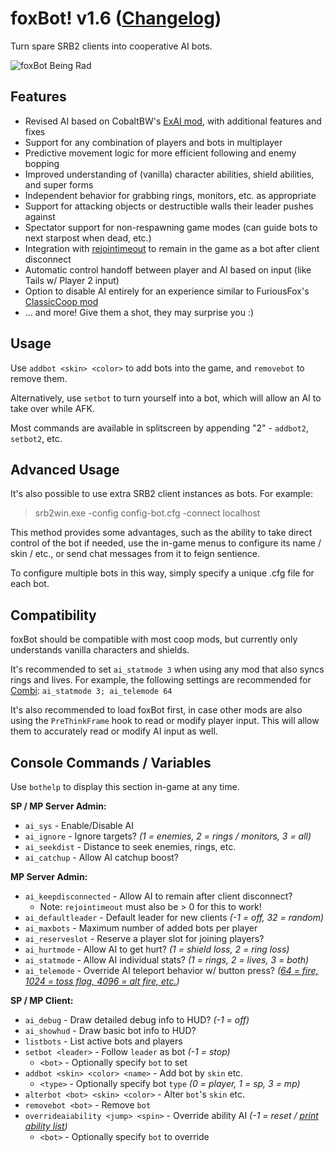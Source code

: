 foxBot! v1.6 ([Changelog](changelog.md))
============
Turn spare SRB2 clients into cooperative AI bots.

![foxBot Being Rad](Media/srb20065.gif)

Features
--------
* Revised AI based on CobaltBW's [ExAI mod](https://mb.srb2.org/showthread.php?t=46020), with additional features and fixes
* Support for any combination of players and bots in multiplayer
* Predictive movement logic for more efficient following and enemy bopping
* Improved understanding of (vanilla) character abilities, shield abilities, and super forms
* Independent behavior for grabbing rings, monitors, etc. as appropriate
* Support for attacking objects or destructible walls their leader pushes against
* Spectator support for non-respawning game modes (can guide bots to next starpost when dead, etc.)
* Integration with [rejointimeout](https://git.do.srb2.org/STJr/SRB2/merge_requests/722) to remain in the game as a bot after client disconnect
* Automatic control handoff between player and AI based on input (like Tails w/ Player 2 input)
* Option to disable AI entirely for an experience similar to FuriousFox's [ClassicCoop mod](https://mb.srb2.org/showthread.php?t=41377)
* ... and more! Give them a shot, they may surprise you :)

Usage
-----
Use `addbot <skin> <color>` to add bots into the game, and `removebot` to remove them.

Alternatively, use `setbot` to turn yourself into a bot, which will allow an AI to take over while AFK.

Most commands are available in splitscreen by appending "2" - `addbot2`, `setbot2`, etc.

Advanced Usage
--------------
It's also possible to use extra SRB2 client instances as bots. For example:

> srb2win.exe -config config-bot.cfg -connect localhost

This method provides some advantages, such as the ability to take direct control of the bot if needed, use
the in-game menus to configure its name / skin / etc., or send chat messages from it to feign sentience.

To configure multiple bots in this way, simply specify a unique .cfg file for each bot.

Compatibility
-------------
foxBot should be compatible with most coop mods, but currently only understands vanilla characters and shields.

It's recommended to set `ai_statmode 3` when using any mod that also syncs rings and lives.
For example, the following settings are recommended for [Combi](https://mb.srb2.org/showthread.php?t=46562): `ai_statmode 3; ai_telemode 64`

It's also recommended to load foxBot first, in case other mods are also using the `PreThinkFrame` hook to read or modify player input.
This will allow them to accurately read or modify AI input as well.

Console Commands / Variables
----------------------------
Use `bothelp` to display this section in-game at any time.

**SP / MP Server Admin:**
* `ai_sys` - Enable/Disable AI
* `ai_ignore` - Ignore targets? *(1 = enemies, 2 = rings / monitors, 3 = all)*
* `ai_seekdist` - Distance to seek enemies, rings, etc.
* `ai_catchup` - Allow AI catchup boost?

**MP Server Admin:**
* `ai_keepdisconnected` - Allow AI to remain after client disconnect?
  * Note: `rejointimeout` must also be > 0 for this to work!
* `ai_defaultleader` - Default leader for new clients *(-1 = off, 32 = random)*
* `ai_maxbots` - Maximum number of added bots per player
* `ai_reserveslot` - Reserve a player slot for joining players?
* `ai_hurtmode` - Allow AI to get hurt? *(1 = shield loss, 2 = ring loss)*
* `ai_statmode` - Allow AI individual stats? *(1 = rings, 2 = lives, 3 = both)*
* `ai_telemode` - Override AI teleport behavior w/ button press? *([64 = fire, 1024 = toss flag, 4096 = alt fire, etc.](https://wiki.srb2.org/wiki/Constants#Button_flags))*

**SP / MP Client:**
* `ai_debug` - Draw detailed debug info to HUD? *(-1 = off)*
* `ai_showhud` - Draw basic bot info to HUD?
* `listbots` - List active bots and players
* `setbot <leader>` - Follow `leader` as bot *(-1 = stop)*
  * `<bot>` - Optionally specify `bot` to set
* `addbot <skin> <color> <name>` - Add bot by `skin` etc.
  * `<type>` - Optionally specify bot `type` *(0 = player, 1 = sp, 3 = mp)*
* `alterbot <bot> <skin> <color>` - Alter `bot`'s `skin` etc.
* `removebot <bot>` - Remove `bot`
* `overrideaiability <jump> <spin>` - Override ability AI *(-1 = reset / [print ability list](https://wiki.srb2.org/wiki/S_SKIN#ability))*
  * `<bot>` - Optionally specify `bot` to override
